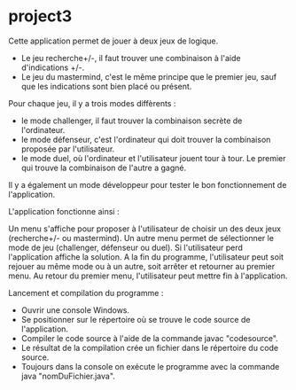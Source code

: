 # project3

Cette application permet de jouer à deux jeux de logique. 
- Le jeu recherche+/-, il faut trouver une combinaison à l'aide d'indications +/-. 
- Le jeu du mastermind, c'est le même principe que le premier jeu, sauf que les indications sont bien placé ou présent.

Pour chaque jeu, il y a trois modes diffèrents :
- le mode challenger, il faut trouver la combinaison secrète de l'ordinateur.
- le mode défenseur, c'est l'ordinateur qui doit trouver la combinaison proposée par l'utilisateur.
- le mode duel, où l'ordinateur et l'utilisateur jouent tour à tour. Le premier qui trouve la combinaison de l'autre a gagné.

Il y a également un mode développeur pour tester le bon fonctionnement de l'application.

L'application fonctionne ainsi :

Un menu s'affiche pour proposer à l'utilisateur de choisir un des deux jeux (recherche+/- ou mastermind).
Un autre menu permet de sélectionner le mode de jeu (challenger, défenseur ou duel).
Si l'utilisateur perd l'application affiche la solution.
A la fin du programme, l'utilisateur peut soit rejouer au même mode ou à un autre, soit arrêter et retourner au premier menu.
Au retour du premier menu, l'utilisateur peut mettre fin à l'application.


Lancement et compilation du programme :

- Ouvrir une console Windows.
- Se positionner sur le répertoire où se trouve le code source de l'application.
- Compiler le code source à l'aide de la commande javac "codesource".
- Le résultat de la compilation crée un fichier dans le répertoire du code source.
- Toujours dans la console on exécute le programme avec la commande java "nomDuFichier.java".

